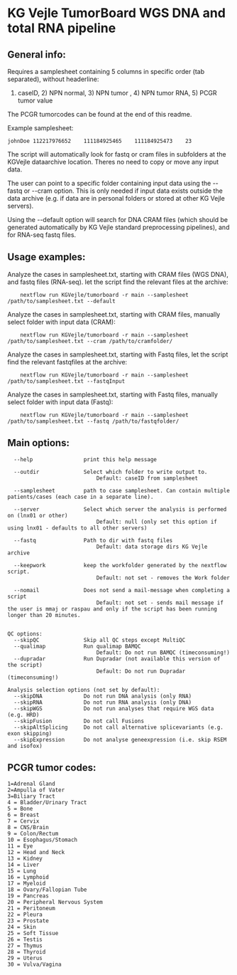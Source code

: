 # KG Vejle TumorBoard WGS DNA and total RNA pipeline


## General info:
Requires a samplesheet containing 5 columns in specific order (tab separated), without headerline:
1) caseID, 2) NPN normal, 3) NPN tumor , 4) NPN tumor RNA, 5) PCGR tumor value


The PCGR tumorcodes can be found at the end of this readme.

Example samplesheet:

    johnDoe 112217976652	111184925465	111184925473    23

The script will automatically look for fastq or cram files in subfolders at the KGVejle dataarchive location. Theres no need to copy or move any input data.

The user can point to a specific folder containing input data using the --fastq or --cram option. 
This is only needed if input data exists outside the data archive (e.g. if data are in personal folders or stored at other KG Vejle servers).

Using the --default option will search for DNA CRAM files (which should be generated automatically by KG Vejle standard preprocessing pipelines), and for RNA-seq fastq files.


## Usage examples:

Analyze the cases in samplesheet.txt, starting with CRAM files (WGS DNA), and fastq files (RNA-seq). let the script find the relevant files at the archive:

        nextflow run KGVejle/tumorboard -r main --samplesheet /path/to/samplesheet.txt --default

Analyze the cases in samplesheet.txt, starting with CRAM files, manually select folder with input data (CRAM):

        nextflow run KGVejle/tumorboard -r main --samplesheet /path/to/samplesheet.txt --cram /path/to/cramfolder/

Analyze the cases in samplesheet.txt, starting with Fastq files, let the script find the relevant fastqfiles at the archive:

        nextflow run KGVejle/tumorboard -r main --samplesheet /path/to/samplesheet.txt --fastqInput

Analyze the cases in samplesheet.txt, starting with Fastq files, manually select folder with input data (Fastq):

        nextflow run KGVejle/tumorboard -r main --samplesheet /path/to/samplesheet.txt --fastq /path/to/fastqfolder/



## Main options:

      --help                print this help message

      --outdir              Select which folder to write output to.
                                Default: caseID from samplesheet

      --samplesheet         path to case samplesheet. Can contain multiple patients/cases (each case in a separate line). 

      --server              Select which server the analysis is performed on (lnx01 or other)
                                Default: null (only set this option if using lnx01 - defaults to all other servers)

      --fastq               Path to dir with fastq files
                                Default: data storage dirs KG Vejle archive

      --keepwork            keep the workfolder generated by the nextflow script.
                                Default: not set - removes the Work folder

      --nomail              Does not send a mail-message when completing a script
                                Default: not set - sends mail message if the user is mmaj or raspau and only if the script has been running longer than 20 minutes.


    QC options:
      --skipQC              Skip all QC steps except MultiQC
      --qualimap            Run qualimap BAMQC
                                Default: Do not run BAMQC (timeconsuming!)
      --dupradar            Run Dupradar (not available this version of the script)
                                Default: Do not run Dupradar (timeconsuming!)

    Analysis selection options (not set by default):
      --skipDNA             Do not run DNA analysis (only RNA)
      --skipRNA             Do not run RNA analysis (only DNA)  
      --skipWGS             Do not run analyses that require WGS data (e.g. HRD)
      --skipFusion          Do not call Fusions
      --skipAltSplicing     Do not call alternative splicevariants (e.g. exon skipping)
      --skipExpression      Do not analyse geneexpression (i.e. skip RSEM and isofox)


        
## PCGR tumor codes:
    1=Adrenal Gland
    2=Ampulla of Vater
    3=Biliary Tract
    4 = Bladder/Urinary Tract
    5 = Bone
    6 = Breast
    7 = Cervix
    8 = CNS/Brain
    9 = Colon/Rectum
    10 = Esophagus/Stomach
    11 = Eye
    12 = Head and Neck
    13 = Kidney
    14 = Liver
    15 = Lung
    16 = Lymphoid
    17 = Myeloid
    18 = Ovary/Fallopian Tube
    19 = Pancreas
    20 = Peripheral Nervous System
    21 = Peritoneum
    22 = Pleura
    23 = Prostate
    24 = Skin
    25 = Soft Tissue
    26 = Testis
    27 = Thymus
    28 = Thyroid
    29 = Uterus
    30 = Vulva/Vagina

